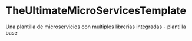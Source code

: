 # TheUltimateMicroServicesTemplate
Una plantilla de microservicios con multiples librerias integradas - plantilla base
